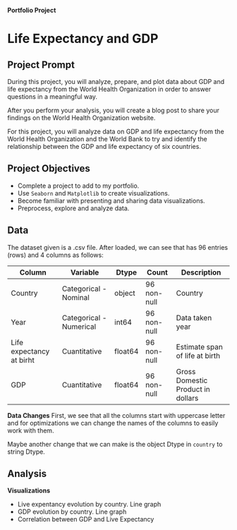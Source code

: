 **Portfolio Project**

# **Life Expectancy and GDP**

## Project Prompt

During this project, you will analyze, prepare, and plot data about GDP and life expectancy from the World Health Organization in order to answer questions in a meaningful way.

After you perform your analysis, you will create a blog post to share your findings on the World Health Organization website.

For this project, you will analyze data on GDP and life expectancy from the World Health Organization and the World Bank to try and identify the relationship between the GDP and life expectancy of six countries.

## Project Objectives

- Complete a project to add to my portfolio.
- Use `Seaborn` and `Matplotlib` to create visualizations.
- Become familiar with presenting and sharing data visualizations.
- Preprocess, explore and analyze data.

## Data

The dataset given is a .csv file. After loaded, we can see that has 96 entries (rows) and 4 columns as follows:

| Column                   | Variable                | Dtype   | Count       | Description                       |
| ------------------------ | ----------------------- | ------- | ----------- | --------------------------------- |
| Country                  | Categorical - Nominal   | object  | 96 non-null | Country                           |
| Year                     | Categorical - Numerical | int64   | 96 non-null | Data taken year                   |
| Life expectancy at birht | Cuantitative            | float64 | 96 non-null | Estimate span of life at birth    |
| GDP                      | Cuantitative            | float64 | 96 non-null | Gross Domestic Product in dollars |

**Data Changes**
First, we see that all the columns start with uppercase letter and for optimizations we can change the names of the columns to easily work with them.

Maybe another change that we can make is the object Dtype in `country` to string Dtype.

## Analysis

**Visualizations**

- Live expentancy evolution by country. Line graph
- GDP evolution by country. Line graph
- Correlation between GDP and Live Expectancy

